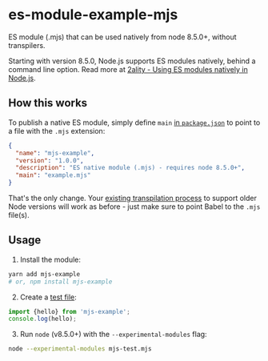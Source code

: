# es-module-example-mjs
ES module (.mjs) that can be used natively from node 8.5.0+, without transpilers.

Starting with version 8.5.0, Node.js supports ES modules natively, behind a command line option. Read more at [2ality - Using ES modules natively in Node.js](http://2ality.com/2017/09/native-esm-node.html).

## How this works

To publish a native ES module, simply define `main` [in `package.json`](https://github.com/dandv/es-module-example-mjs/blob/master/package.json#L5) to point to a file with the `.mjs` extension:

```json
{
  "name": "mjs-example",
  "version": "1.0.0",
  "description": "ES native module (.mjs) - requires node 8.5.0+",
  "main": "example.mjs"
}
```

That's the only change. Your [existing transpilation process](https://github.com/dandv/local-iso-dt/blob/master/package.json#L13) to support older Node versions will work as before - just make sure to point Babel to the `.mjs` file(s).

## Usage

1. Install the module:

```bash
yarn add mjs-example
# or, npm install mjs-example
```

2. Create a [test file](https://github.com/dandv/es-module-example-mjs/blob/master/mjs-test.mjs):

```js
import {hello} from 'mjs-example';
console.log(hello);
```

3. Run `node` (v8.5.0+) with the `--experimental-modules` flag:

```bash
node --experimental-modules mjs-test.mjs
```
